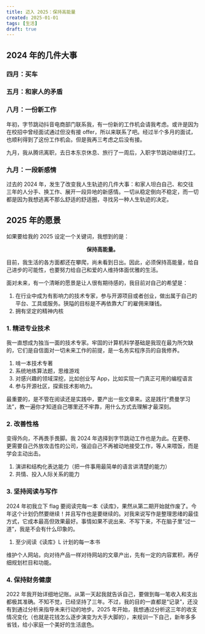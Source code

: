 ```yaml
---
title: 迈入 2025：保持高能量
created: 2025-01-01
tags: [生活]
draft: true
---
```


## 2024 年的几件大事

### 四月：买车

### 五月：和家人的矛盾

### 八月：一份新工作

年初，字节跳动抖音电商部门联系我，有一份新的工作机会请我考虑。或许是因为在校招中曾经面试通过但没有接 offer，所以来联系了吧。经过半个多月的面试，也顺利得到了这份工作机会。但是我再三考虑之后没有接。

九月，我从腾讯离职，去日本东京休息、旅行了一周后，入职字节跳动继续打工。

### 九月：一段新感情

过去的 2024 年，发生了改变我人生轨迹的几件大事：和家人坦白自己、和交往三年的人分手、换工作、展开一段异地的新感情。一切从稳定倒向不稳定，而一切都是因为我想逃离不那么舒适的舒适圈，寻找另一种人生轨迹的决定。

## 2025 年的愿景

如果要给我的 2025 设定一个关键词，我想到的是：

<p style="display: flex; justify-content: center;">
  <strong>保持高能量。</strong>
</p>

目前，我生活的各方面都还在攀爬，尚未看到日出。因此，必须保持高能量，给自己进步的可能性，也要努力给自己和爱的人维持体面优雅的生活。

面对未来，有一个清晰的愿景是让人很有期待感的，我目前对自己的希望是：

1. 在行业中成为有影响力的技术专家，参与开源项目或者创业，做出属于自己的平台、工具或服务。狭隘的目标是不再依靠大厂的雇佣来赚钱。
2. 拥有坚定的精神内核

### 1. 精进专业技术

我一直想成为独当一面的技术专家。牢固的计算机科学基础是我现在最为所欠缺的，它们是自信面对一切未来工作的前提，是一名务实程序员的自我修养。

1. 啃一本技术专著
2. 系统地练算法题，思维游戏
3. 对感兴趣的领域深挖，比如创业写 App，比如实现一门真正可用的编程语言
4. 参与开源社区，探索技术影响力。

最重要的，是不管在阅读还是实践中，要产出一些文章来。这是践行“费曼学习法”，教一遍你才知道自己哪里还不牢靠，用什么方式去理解才最深刻。

### 2. 改善性格

变得外向，不再畏手畏脚。我 2024 年选择到字节跳动工作也是为此。在更卷、更需要自己外放攻击性的公司，强迫自己不再被动地接受工作，等人来喂饭，而是学会主动出击。

1. 演讲和结构化表达能力（把一件事用最简单的语言讲清楚的能力）
2. 共情、投入人际关系的能力

### 3. 坚持阅读与写作

2024 年初我立下 flag 要阅读完每一本《读库》，果然从第二期开始就作废了。今年这个计划仍然要继续！并且写作也是要继续的。对我来说写作是整理思绪的最佳方式，它成本最高但效果最好。事情如果不说出来、不写下来，不在脑子里“过一道”，我是不会有什么印象的。

1. 至少阅读《读库》L 计划的每一本书

维护个人网站，向对待产品一样对待网站的文章产出，先有一定的内容累积，再仔细规划栏目和功能。

### 4. 保持财务健康

2022 年我开始详细地记账。从第一天起我就告诉自己，要做到每一笔收入和支出都极其准确。不知不觉，已经坚持了三年。不过，我的目的一直都是“记录”，还没有到通过分析来指导未来行动的地步。2025 年开始，我想通过分析这三年的收支情况变化（也就是花钱怎么逐步演变为大手大脚的），来规训一下自己，新年多多省钱，给小家庭一个美好的生活底色。
